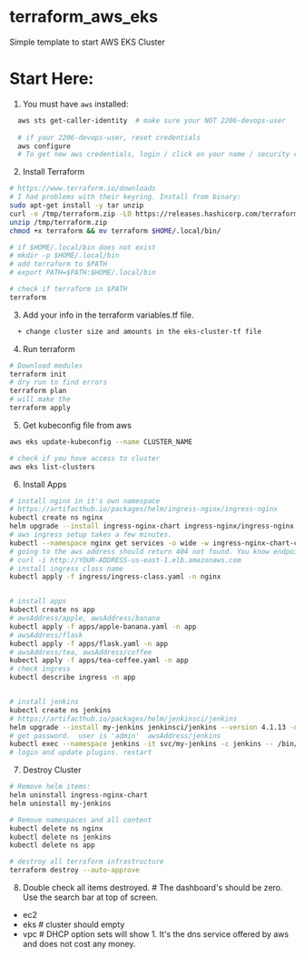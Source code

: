 # terraform_aws_eks
Simple template to start AWS EKS Cluster

# Start Here:
1. You must have `aws` installed:
```sh
  aws sts get-caller-identity  # make sure your NOT 2206-devops-user
  
  # if your 2206-devops-user, reset credentials
  aws configure
  # To get new aws credentials, login / click on your name / security credentials / access keys / create new access key.
```
2. Install Terraform
```sh
# https://www.terraform.io/downloads
# I had problems with their keyring. Install from binary:
sudo apt-get install -y tar unzip
curl -o /tmp/terraform.zip -LO https://releases.hashicorp.com/terraform/1.2.6/terraform_1.2.6_linux_amd64.zip
unzip /tmp/terraform.zip
chmod +x terraform && mv terraform $HOME/.local/bin/

# if $HOME/.local/bin does not exist
# mkdir -p $HOME/.local/bin
# add terraform to $PATH
# export PATH=$PATH:$HOME/.local/bin

# check if terraform in $PATH
terraform
```

3. Add your info in the terraform variables.tf file.
```diff
  + change cluster size and amounts in the eks-cluster-tf file
```

4. Run terraform
```sh
# Download modules
terraform init
# dry run to find errors
terraform plan
# will make the 
terraform apply
```

5. Get kubeconfig file from aws
```sh
aws eks update-kubeconfig --name CLUSTER_NAME

# check if you have access to cluster
aws eks list-clusters
```

6. Install Apps
```sh
# install nginx in it's own namespace
# https://artifacthub.io/packages/helm/ingress-nginx/ingress-nginx
kubectl create ns nginx
helm upgrade --install ingress-nginx-chart ingress-nginx/ingress-nginx --version 4.2.0 -n nginx
# aws ingress setup takes a few minutes.
kubectl --namespace nginx get services -o wide -w ingress-nginx-chart-controller
# going to the aws address should return 404 not found. You know endpoint is working and ingress controller is responding. 
# curl -i http://YOUR-ADDRESS-us-east-1.elb.amazonaws.com
# install ingress class name
kubectl apply -f ingress/ingress-class.yaml -n nginx


# install apps
kubectl create ns app
# awsAddress/apple, awsAddress/banana
kubectl apply -f apps/apple-banana.yaml -n app
# awsAddress/flask
kubectl apply -f apps/flask.yaml -n app
# awsAddress/tea, awsAddress/coffee
kubectl apply -f apps/tea-coffee.yaml -n app
# check ingress
kubectl describe ingress -n app


# install jenkins
kubectl create ns jenkins
# https://artifacthub.io/packages/helm/jenkinsci/jenkins
helm upgrade --install my-jenkins jenkinsci/jenkins --version 4.1.13 -n jenkins -f jenkins/jenkins.yaml
# get password.  user is 'admin'  awsAddress/jenkins
kubectl exec --namespace jenkins -it svc/my-jenkins -c jenkins -- /bin/cat /run/secrets/additional/chart-admin-password && echo
# login and update plugins. restart
```


7. Destroy Cluster
```sh
# Remove helm items:
helm uninstall ingress-nginx-chart
helm uninstall my-jenkins

# Remove namespaces and all content
kubectl delete ns nginx
kubectl delete ns jenkins
kubectl delete ns app

# destroy all terraform infrastructure
terraform destroy --auto-approve
```

8. Double check all items destroyed. # The dashboard's should be zero. Use the search bar at top of screen.
  - ec2
  - eks  # cluster should empty
  - vpc  # DHCP option sets will show 1. It's the dns service offered by aws and does not cost any money.